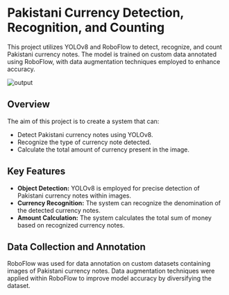 # Pakistani Currency Detection, Recognition, and Counting

This project utilizes YOLOv8 and RoboFlow to detect, recognize, and count Pakistani currency notes. The model is trained on custom data annotated using RoboFlow, with data augmentation techniques employed to enhance accuracy.

![output](https://github.com/Hmzkhnswt/Currency-Detection-Recognition-and-Counting-/assets/95092387/1c36d2a8-1675-4339-a2a3-5cb40cd5344d)

## Overview

The aim of this project is to create a system that can:

- Detect Pakistani currency notes using YOLOv8.
- Recognize the type of currency note detected.
- Calculate the total amount of currency present in the image.

## Key Features

- **Object Detection:** YOLOv8 is employed for precise detection of Pakistani currency notes within images.
- **Currency Recognition:** The system can recognize the denomination of the detected currency notes.
- **Amount Calculation:** The system calculates the total sum of money based on recognized currency notes.

## Data Collection and Annotation

RoboFlow was used for data annotation on custom datasets containing images of Pakistani currency notes. Data augmentation techniques were applied within RoboFlow to improve model accuracy by diversifying the dataset.
